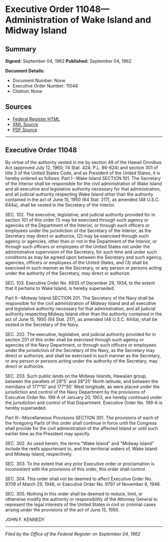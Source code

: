 # Executive Order 11048—Administration of Wake Island and Midway Island

## Summary

**Signed:** September 04, 1962
**Published:** September 04, 1962

**Document Details:**
- Document Number: None
- Executive Order Number: 11048
- Citation: None

## Sources
- [Federal Register HTML](https://www.presidency.ucsb.edu/documents/executive-order-11048-administration-wake-island-and-midway-island)
- [XML Source](None)
- [PDF Source](None)

---

## Executive Order 11048

By virtue of the authority vested in me by section 48 of the Hawaii Omnibus Act (approved July 12, 1960; 74 Stat. 424; P.L. 86-624) and section 301 of title 3 of the United States Code, and as President of the United States, it is hereby ordered as follows:
Part I--Wake Island
SECTION 101. The Secretary of the Interior shall be responsible for the civil administration of Wake Island and all executive and legislative authority necessary for that administration, and all judicial authority respecting Wake Island other than the authority contained in the act of June 15, 1950 (64 Stat. 217), as amended (48 U.S.C. 644a), shall be vested in the Secretary of the Interior.

SEC. 102. The executive, legislative, and judicial authority provided for in section 101 of this order (1) may be exercised through such agency or agencies of the Department of the Interior, or through such officers or employees under the jurisdiction of the Secretary of the Interior, as the Secretary may direct or authorize, (2) may be exercised through such agency or agencies, other than or not in the Department of the Interior, or through such officers or employees of the United States not under the administrative supervision of the Secretary, for such time and under such conditions as may be agreed upon between the Secretary and such agency, agencies, officers or employees of the United States, and (3) shall be exercised in such manner as the Secretary, or any person or persons acting under the authority of the Secretary, may direct or authorize.

SEC. 103. Executive Order No. 6935 of December 29, 1934, to the extent that it pertains to Wake Island, is hereby superseded.

Part II--Midway Island
SECTION 201. The Secretary of the Navy shall be responsible for the civil administration of Midway Island and all executive and legislative authority necessary for that administration, and all judicial authority respecting Midway Island other than the authority contained in the act of June 15, 1950 (64 Stat. 217), as amended (48 U.S.C. 644a), shall be vested in the Secretary of the Navy.

SEC. 202. The executive, legislative, and judicial authority provided for in section 201 of this order shall be exercised through such agency or agencies of the Navy Department, or through such officers or employees under the jurisdiction of the Secretary of the Navy, as the Secretary may direct or authorize, and shall be exercised in such manner as the Secretary, or any person or persons acting under the authority of the Secretary, may direct or authorize.

SEC. 203. Such public lands on the Midway Islands, Hawaiian group, between the parallels of 28°5' and 28°25' North latitude, and between the meridians of 177°10' and 177°30' West longitude, as were placed under the jurisdiction and control of the Navy Department by the provisions of Executive Order No. 199-A of January 20, 1903, are hereby continued under the jurisdiction and control of that Department. Executive Order No. 199-A is hereby superseded.

Part Ill--Miscellaneous Provisions
SECTION 301. The provisions of each of the foregoing Parts of this order shall continue in force until the Congress shall provide for the civil administration of the affected Island or until such earlier time as the President may specify.

SEC. 302. As used herein, the terms "Wake Island" and "Midway Island" include the reefs appurtenant to, and the territorial waters of, Wake Island and Midway Island, respectively.

SEC. 303. To the extent that any prior Executive order or proclamation is inconsistent with the provisions of this order, this order shall control.

SEC. 304. This order shall not be deemed to affect Executive Order No. 9709 of March 29, 1946, or Executive Order No. 9797 of November 6, 1946.

SEC. 305. Nothing in this order shall be deemed to reduce, limit, or otherwise modify the authority or responsibility of the Attorney General to represent the legal interests of the United States in civil or criminal cases arising under the provisions of the act of June 15, 1950.

JOHN F. KENNEDY

---

*Filed by the Office of the Federal Register on September 04, 1962*
